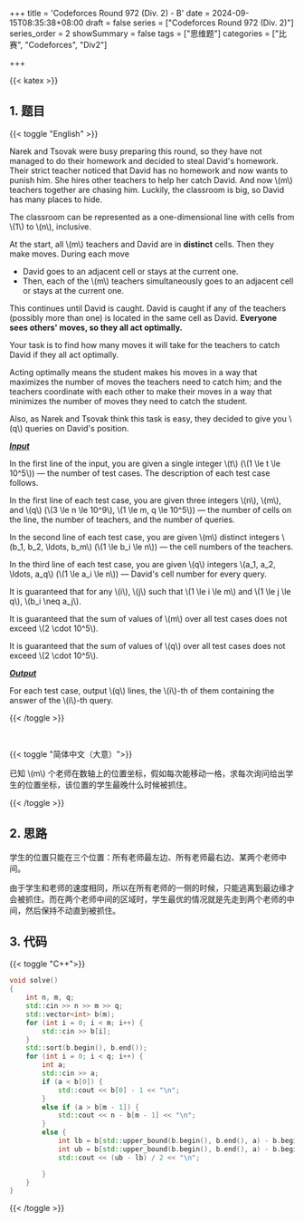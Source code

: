 +++
title = 'Codeforces Round 972 (Div. 2) - B'
date = 2024-09-15T08:35:38+08:00
draft = false
series = ["Codeforces Round 972 (Div. 2)"]
series_order = 2
showSummary = false
tags = ["思维题"]
categories = ["比赛", "Codeforces", "Div2"]

+++

{{< katex >}}

## 1. 题目

{{< toggle "English" >}}

Narek and Tsovak were busy preparing this round, so they have not managed to do their homework and decided to steal David's homework. Their strict teacher noticed that David has no homework and now wants to punish him. She hires other teachers to help her catch David. And now \\(m\\) teachers together are chasing him. Luckily, the classroom is big, so David has many places to hide.

The classroom can be represented as a one-dimensional line with cells from \\(1\\) to \\(n\\), inclusive.

At the start, all \\(m\\) teachers and David are in **distinct** cells. Then they make moves. During each move

-   David goes to an adjacent cell or stays at the current one.
-   Then, each of the \\(m\\) teachers simultaneously goes to an adjacent cell or stays at the current one.

This continues until David is caught. David is caught if any of the teachers (possibly more than one) is located in the same cell as David. **Everyone sees others' moves, so they all act optimally.**

Your task is to find how many moves it will take for the teachers to catch David if they all act optimally.

Acting optimally means the student makes his moves in a way that maximizes the number of moves the teachers need to catch him; and the teachers coordinate with each other to make their moves in a way that minimizes the number of moves they need to catch the student.

Also, as Narek and Tsovak think this task is easy, they decided to give you \\(q\\) queries on David's position.

***<u>Input</u>***

In the first line of the input, you are given a single integer \\(t\\) (\\(1 \le t \le 10^5\\)) — the number of test cases. The description of each test case follows.

In the first line of each test case, you are given three integers \\(n\\), \\(m\\), and \\(q\\) (\\(3 \le n \le 10^9\\), \\(1 \le m, q \le 10^5\\)) — the number of cells on the line, the number of teachers, and the number of queries.

In the second line of each test case, you are given \\(m\\) distinct integers \\(b_1, b_2, \ldots, b_m\\) (\\(1 \le b_i \le n\\)) — the cell numbers of the teachers.

In the third line of each test case, you are given \\(q\\) integers \\(a_1, a_2, \ldots, a_q\\) (\\(1 \le a_i \le n\\)) — David's cell number for every query.

It is guaranteed that for any \\(i\\), \\(j\\) such that \\(1 \le i \le m\\) and \\(1 \le j \le q\\), \\(b_i \neq a_j\\).

It is guaranteed that the sum of values of \\(m\\) over all test cases does not exceed \\(2 \cdot 10^5\\).

It is guaranteed that the sum of values of \\(q\\) over all test cases does not exceed \\(2 \cdot 10^5\\).

***<u>Output</u>***

For each test case, output \\(q\\) lines, the \\(i\\)\-th of them containing the answer of the \\(i\\)\-th query.

{{< /toggle >}}

<br>

{{< toggle "简体中文（大意）">}}

已知 \\(m\\) 个老师在数轴上的位置坐标，假如每次能移动一格，求每次询问给出学生的位置坐标，该位置的学生最晚什么时候被抓住。

{{< /toggle >}}

## 2. 思路

学生的位置只能在三个位置：所有老师最左边、所有老师最右边、某两个老师中间。

由于学生和老师的速度相同，所以在所有老师的一侧的时候，只能逃离到最边缘才会被抓住。而在两个老师中间的区域时，学生最优的情况就是先走到两个老师的中间，然后保持不动直到被抓住。


## 3. 代码

{{< toggle "C++">}}

```cpp
void solve()
{
    int n, m, q;
    std::cin >> n >> m >> q;
    std::vector<int> b(m);
    for (int i = 0; i < m; i++) {
        std::cin >> b[i];
    }
    std::sort(b.begin(), b.end());
    for (int i = 0; i < q; i++) {
        int a;
        std::cin >> a;
        if (a < b[0]) {
            std::cout << b[0] - 1 << "\n";
        }
        else if (a > b[m - 1]) {
            std::cout << n - b[m - 1] << "\n";
        }
        else {
            int lb = b[std::upper_bound(b.begin(), b.end(), a) - b.begin() - 1];
            int ub = b[std::upper_bound(b.begin(), b.end(), a) - b.begin()];
            std::cout << (ub - lb) / 2 << "\n";

        }
    }
}
```

{{< /toggle >}}
